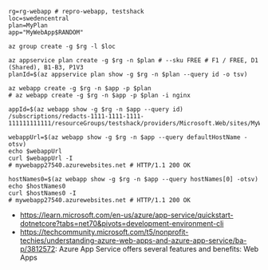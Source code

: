 ```
rg=rg-webapp # repro-webapp, testshack
loc=swedencentral
plan=MyPlan
app="MyWebApp$RANDOM"

az group create -g $rg -l $loc

az appservice plan create -g $rg -n $plan # --sku FREE # F1 / FREE, D1 (Shared), B1-B3, P1V3
planId=$(az appservice plan show -g $rg -n $plan --query id -o tsv)

az webapp create -g $rg -n $app -p $plan
# az webapp create -g $rg -n $app -p $plan -i nginx
```

```
appId=$(az webapp show -g $rg -n $app --query id)
/subscriptions/redacts-1111-1111-1111-111111111111/resourceGroups/testshack/providers/Microsoft.Web/sites/MyWebApp24167

webappUrl=$(az webapp show -g $rg -n $app --query defaultHostName -otsv)
echo $webappUrl
curl $webappUrl -I
# mywebapp27540.azurewebsites.net # HTTP/1.1 200 OK

hostNames0=$(az webapp show -g $rg -n $app --query hostNames[0] -otsv)
echo $hostNames0
curl $hostNames0 -I
# mywebapp27540.azurewebsites.net # HTTP/1.1 200 OK
```

- https://learn.microsoft.com/en-us/azure/app-service/quickstart-dotnetcore?tabs=net70&pivots=development-environment-cli
- https://techcommunity.microsoft.com/t5/nonprofit-techies/understanding-azure-web-apps-and-azure-app-service/ba-p/3812572: Azure App Service offers several features and benefits: Web Apps
